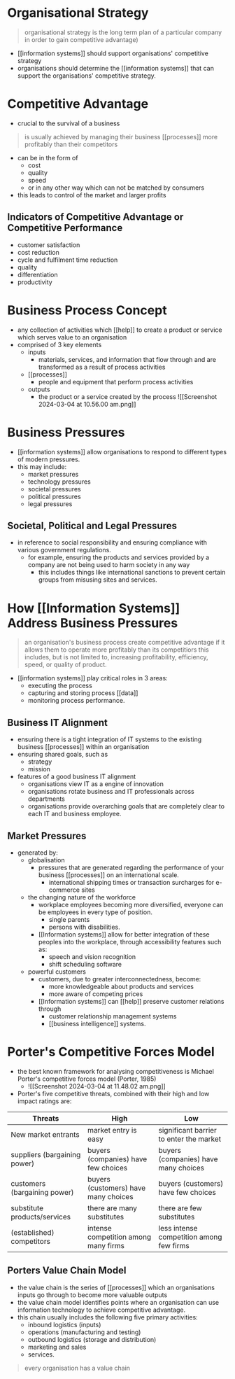 # Organisational Strategy
> organisational strategy is the long term plan of a particular company in order to gain competitive advantage)
- [[information systems]] should support organisations' competitive strategy
- organisations should determine the [[information systems]] that can support the organisations' competitive strategy.
# Competitive Advantage
- crucial to the survival of a business
> is usually achieved by managing their business [[processes]] more profitably than their competitors  
- can be in the form of
	- cost
	- quality
	- speed
	- or in any other way which can not be matched by consumers
- this leads to control of the market and larger profits
## Indicators of Competitive Advantage or Competitive Performance
- customer satisfaction
- cost reduction
- cycle and fulfilment time reduction
- quality
- differentiation
- productivity
# Business Process Concept
- any collection of activities which [[help]] to create a product or service which serves value to an organisation
- comprised of 3 key elements
	- inputs
		- materials, services, and information that flow through and are transformed as a result of process activities
	- [[processes]]
		- people and equipment that perform process activities
	- outputs
		- the product or a service created by the process
![[Screenshot 2024-03-04 at 10.56.00 am.png]]
# Business Pressures
- [[information systems]] allow organisations to respond to different types of modern pressures.
- this may include:
	- market pressures
	- technology pressures
	- societal pressures
	- political pressures
	- legal pressures
## Societal, Political and Legal Pressures
- in reference to social responsibility and ensuring compliance with various government regulations.
	- for example, ensuring the products and services provided by a company are not being used to harm society in any way
		- this includes things like international sanctions to prevent certain groups from misusing sites and services. 

# How [[Information Systems]] Address Business Pressures
> an organisation's business process create competitive advantage if it allows them to operate more profitably than its competitiors
> 	this includes, but is not limited to, increasing profitability, efficiency, speed, or quality of product. 
- [[information systems]] play critical roles in 3 areas:
	- executing the process
	- capturing and storing process [[data]]
	- monitoring process performance. 
## Business IT Alignment 
- ensuring there is a tight integration of IT systems to the existing business [[processes]] within an organisation
- ensuring shared goals, such as 
	- strategy
	- mission
- features of a good business IT alignment 
	- organisations view IT as a engine of innovation
	- organisations rotate business and IT professionals across departments
	- organisations provide overarching goals that are completely clear to each IT and business employee. 
## Market Pressures
- generated by:
	- globalisation
		- pressures that are generated regarding the performance of your business [[processes]] on an international scale.
			- international shipping times or transaction surcharges for e-commerce sites
	- the changing nature of the workforce
		- workplace employees becoming more diversified, everyone can be employees in every type of position.
			- single parents
			- persons with disabilities.
		- [[Information systems]] allow for better integration of these peoples into the workplace, through accessibility features such as:
			- speech and vision recognition
			- shift scheduling software 
	- powerful customers
		- customers, due to greater interconnectedness, become:
			- more knowledgeable about products and services
			- more aware of competing prices
		- [[Information systems]] can [[help]] preserve customer relations through
			- customer relationship management systems
			- [[business intelligence]] systems. 
# Porter's Competitive Forces Model
- the best known framework for analysing competitiveness is Michael Porter's competitive forces model (Porter, 1985)
	- ![[Screenshot 2024-03-04 at 11.48.02 am.png]]
- Porter's five competitive threats, combined with their high and low impact ratings are:

|Threats|High|Low|
|---|---|---|
|New market entrants|market entry is easy|significant barrier to enter the market|
|suppliers (bargaining power)|buyers (companies) have few choices|buyers (companies) have many choices|
|customers (bargaining power)|buyers (customers) have many choices|buyers (customers) have few choices|
|substitute products/services|there are many substitutes|there are few substitutes|
|(established) competitors|intense competition among many firms|less intense competition among few firms|
## Porters Value Chain Model
- the value chain is the series of [[processes]] which an organisations inputs go through to become more valuable outputs
- the value chain model identifies points where an organisation can use information technology to achieve competitive advantage.
- this chain usually includes the following five primary activities:
	- inbound logistics (inputs)
	- operations (manufacturing and testing)
	- outbound logistics (storage and distribution)
	- marketing and sales
	- services.
> every organisation has a value chain